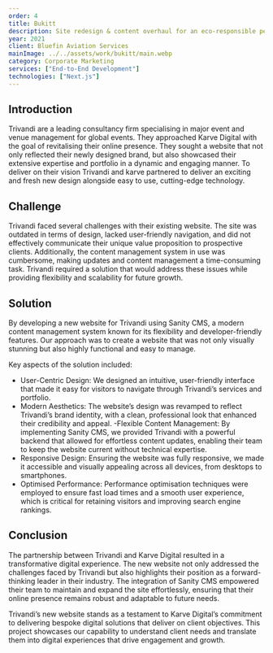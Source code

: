 ```yaml
---
order: 4
title: Bukitt
description: Site redesign & content overhaul for an eco-responsible personal care brand.
year: 2021
client: Bluefin Aviation Services
mainImage: ../../assets/work/bukitt/main.webp
category: Corporate Marketing
services: ["End-to-End Development"]
technologies: ["Next.js"]
---
```


## Introduction

Trivandi are a leading consultancy firm specialising in major event and venue management for global events. They approached Karve Digital with the goal of revitalising their online presence. They sought a website that not only reflected their newly designed brand, but also showcased their extensive expertise and portfolio in a dynamic and engaging manner. To deliver on their vision Trivandi and karve partnered to deliver an exciting and fresh new design alongside easy to use, cutting-edge technology.

## Challenge

Trivandi faced several challenges with their existing website. The site was outdated in terms of design, lacked user-friendly navigation, and did not effectively communicate their unique value proposition to prospective clients. Additionally, the content management system in use was cumbersome, making updates and content management a time-consuming task. Trivandi required a solution that would address these issues while providing flexibility and scalability for future growth.

## Solution

By developing a new website for Trivandi using Sanity CMS, a modern content management system known for its flexibility and developer-friendly features. Our approach was to create a website that was not only visually stunning but also highly functional and easy to manage.

Key aspects of the solution included:

- User-Centric Design: We designed an intuitive, user-friendly interface that made it easy for visitors to navigate through Trivandi’s services and portfolio.
- Modern Aesthetics: The website’s design was revamped to reflect Trivandi’s brand identity, with a clean, professional look that enhanced their credibility and appeal.
  -Flexible Content Management: By implementing Sanity CMS, we provided Trivandi with a powerful backend that allowed for effortless content updates, enabling their team to keep the website current without technical expertise.
- Responsive Design: Ensuring the website was fully responsive, we made it accessible and visually appealing across all devices, from desktops to smartphones.
- Optimised Performance: Performance optimisation techniques were employed to ensure fast load times and a smooth user experience, which is critical for retaining visitors and improving search engine rankings.

## Conclusion

The partnership between Trivandi and Karve Digital resulted in a transformative digital experience. The new website not only addressed the challenges faced by Trivandi but also highlights their position as a forward-thinking leader in their industry. The integration of Sanity CMS empowered their team to maintain and expand the site effortlessly, ensuring that their online presence remains robust and adaptable to future needs.

Trivandi’s new website stands as a testament to Karve Digital’s commitment to delivering bespoke digital solutions that deliver on client objectives. This project showcases our capability to understand client needs and translate them into digital experiences that drive engagement and growth.
